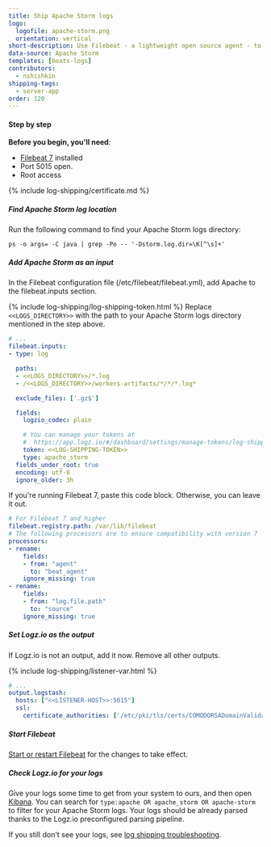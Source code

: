 ```yaml
---
title: Ship Apache Storm logs
logo:
  logofile: apache-storm.png
  orientation: vertical
short-description: Use Filebeat - a lightweight open source agent - to send Apache Storm logs to Logz.io.
data-source: Apache Storm
templates: [beats-logs]
contributors:
  - nshishkin
shipping-tags:
  - server-app
order: 120
---
```


#### Step by step

**Before you begin, you'll need**:

* [Filebeat 7](https://www.elastic.co/guide/en/beats/filebeat/current/filebeat-installation.html) installed
* Port 5015 open.
* Root access

<div class="tasklist">

{% include log-shipping/certificate.md %}

##### Find Apache Storm log location

Run the following command to find your Apache Storm logs directory:

```shell
ps -o args= -C java | grep -Po -- '-Dstorm.log.dir=\K[^\s]+'
```



##### Add Apache Storm as an input

In the Filebeat configuration file (/etc/filebeat/filebeat.yml), add Apache to the filebeat.inputs section.


{% include log-shipping/log-shipping-token.html %} Replace `<<LOGS_DIRECTORY>>` with the path to your Apache Storm logs directory mentioned in the step above. 

```yaml
# ...
filebeat.inputs:
- type: log

  paths:
  - <<LOGS_DIRECTORY>>/*.log
  - /<<LOGS_DIRECTORY>>/workers-artifacts/*/*/*.log*

  exclude_files: ['.gz$']

  fields:
    logzio_codec: plain

    # You can manage your tokens at
    #  https://app.logz.io/#/dashboard/settings/manage-tokens/log-shipping
    token: <<LOG-SHIPPING-TOKEN>>
    type: apache_storm
  fields_under_root: true
  encoding: utf-8
  ignore_older: 3h

```

If you're running Filebeat 7, paste this code block.
Otherwise, you can leave it out.

```yaml
# For Filebeat 7 and higher
filebeat.registry.path: /var/lib/filebeat
# The following processors are to ensure compatibility with version 7
processors:
- rename:
    fields:
    - from: "agent"
      to: "beat_agent"
    ignore_missing: true
- rename:
    fields:
    - from: "log.file.path"
      to: "source"
    ignore_missing: true
```


##### Set Logz.io as the output

If Logz.io is not an output, add it now.
Remove all other outputs.

{% include log-shipping/listener-var.html %} 

```yaml
# ...
output.logstash:
  hosts: ["<<LISTENER-HOST>>:5015"]
  ssl:
    certificate_authorities: ['/etc/pki/tls/certs/COMODORSADomainValidationSecureServerCA.crt']
```

##### Start Filebeat

[Start or restart Filebeat](https://www.elastic.co/guide/en/beats/filebeat/master/filebeat-starting.html) for the changes to take effect.

##### Check Logz.io for your logs

Give your logs some time to get from your system to ours, and then open [Kibana](https://app.logz.io/#/dashboard/kibana). You can search for `type:apache OR apache_storm OR apache-storm` to filter for your Apache Storm logs. Your logs should be already parsed thanks to the Logz.io preconfigured parsing pipeline.

If you still don't see your logs, see [log shipping troubleshooting]({{site.baseurl}}/user-guide/log-shipping/log-shipping-troubleshooting.html).

</div>
